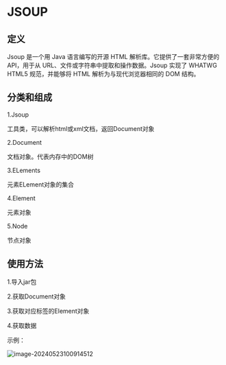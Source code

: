 # JSOUP

## 定义

Jsoup 是一个用 Java 语言编写的开源 HTML 解析库。它提供了一套非常方便的 API，用于从 URL、文件或字符串中提取和操作数据。Jsoup 实现了 WHATWG HTML5 规范，并能够将 HTML 解析为与现代浏览器相同的 DOM 结构。

## 分类和组成

1.Jsoup

工具类，可以解析html或xml文档，返回Document对象

2.Document

文档对象。代表内存中的DOM树

3.ELements

元素ELement对象的集合

4.Element

元素对象

5.Node

节点对象



## 使用方法

1.导入jar包

2.获取Document对象

3.获取对应标签的Element对象

4.获取数据

示例：

![image-20240523100914512](../TyporaImage/image-20240523100914512.png)